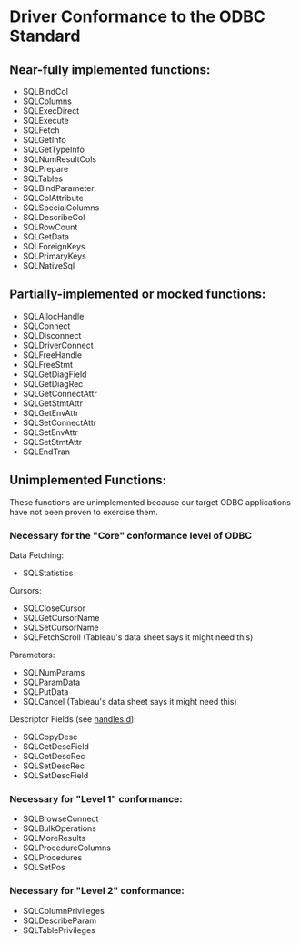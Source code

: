 # Driver Conformance to the ODBC Standard

## Near-fully implemented functions:
* SQLBindCol
* SQLColumns
* SQLExecDirect
* SQLExecute
* SQLFetch
* SQLGetInfo
* SQLGetTypeInfo
* SQLNumResultCols
* SQLPrepare
* SQLTables
* SQLBindParameter
* SQLColAttribute
* SQLSpecialColumns
* SQLDescribeCol
* SQLRowCount
* SQLGetData
* SQLForeignKeys
* SQLPrimaryKeys
* SQLNativeSql

## Partially-implemented or mocked functions:
* SQLAllocHandle
* SQLConnect
* SQLDisconnect
* SQLDriverConnect
* SQLFreeHandle
* SQLFreeStmt
* SQLGetDiagField
* SQLGetDiagRec
* SQLGetConnectAttr
* SQLGetStmtAttr
* SQLGetEnvAttr
* SQLSetConnectAttr
* SQLSetEnvAttr
* SQLSetStmtAttr
* SQLEndTran

## Unimplemented Functions:

These functions are unimplemented because our target ODBC applications have not been proven to exercise them.

### Necessary for the "Core" conformance level of ODBC

Data Fetching:
* SQLStatistics

Cursors:
* SQLCloseCursor
* SQLGetCursorName
* SQLSetCursorName
* SQLFetchScroll (Tableau's data sheet says it might need this)

Parameters:
* SQLNumParams
* SQLParamData
* SQLPutData
* SQLCancel (Tableau's data sheet says it might need this)

Descriptor Fields (see [handles.d](driver/handles.d)):
* SQLCopyDesc
* SQLGetDescField
* SQLGetDescRec
* SQLSetDescRec
* SQLSetDescField

### Necessary for "Level 1" conformance:

* SQLBrowseConnect
* SQLBulkOperations
* SQLMoreResults
* SQLProcedureColumns
* SQLProcedures
* SQLSetPos

### Necessary for "Level 2" conformance:

* SQLColumnPrivileges
* SQLDescribeParam
* SQLTablePrivileges
